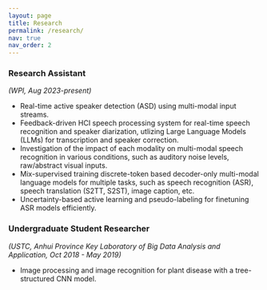 ```yaml
---
layout: page
title: Research
permalink: /research/
nav: true
nav_order: 2
---
```



### Research Assistant
*(WPI, Aug 2023-present)*
- Real-time active speaker detection (ASD) using multi-modal input streams.
- Feedback-driven HCI speech processing system for real-time speech recognition and speaker diarization, utlizing Large Language Models (LLMs) for transcription and speaker correction.
- Investigation of the impact of each modality on multi-modal speech recognition in various conditions, such as auditory noise levels, raw/abstract visual inputs.
- Mix-supervised training discrete-token based decoder-only multi-modal language models for multiple tasks, such as speech recognition (ASR), speech translation (S2TT, S2ST), image caption, etc.
- Uncertainty-based active learning and pseudo-labeling for finetuning ASR models efficiently.


### Undergraduate Student Researcher
*(USTC, Anhui Province Key Laboratory of Big Data Analysis and Application, Oct 2018 - May 2019)*
- Image processing and image recognition for plant disease with a tree-structured CNN model.
